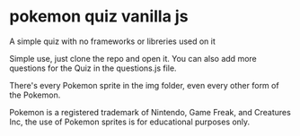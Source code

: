 # pokemon quiz vanilla js
 A simple quiz with no frameworks or libreries used on it

 Simple use, just clone the repo and open it.
 You can also add more questions for the Quiz in the questions.js file.
 
 There's every Pokemon sprite in the img folder, even every other form of the Pokemon.
 
 
 
 Pokemon is a registered trademark of Nintendo, Game Freak, and Creatures Inc, the use of Pokemon sprites is for educational purposes only.
